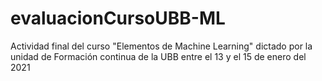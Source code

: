 # evaluacionCursoUBB-ML

Actividad final del curso "Elementos de Machine Learning" dictado por la unidad de Formación continua de la UBB entre el 13 y el 15 de enero del 2021
